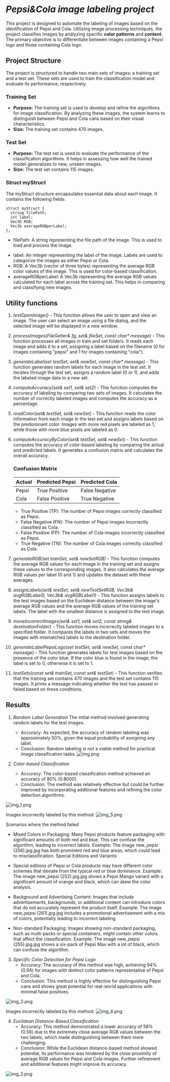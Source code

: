 # **_Pepsi&Cola image labeling project_**

This project is designed to automate the labeling of images based on the identification of Pepsi and Cola. Utilizing image processing techniques, the project classifies images by analyzing specific **color patterns** and **content**. The primary objective is to differentiate between images containing a Pepsi logo and those containing Cola logo.
## **Project Structure**

The project is structured to handle two main sets of images: a training set and a test set. These sets are used to train the classification model and evaluate its performance, respectively.

### Training Set
- **Purpose:** The training set is used to develop and refine the algorithms for image classification. By analyzing these images, the system learns to distinguish between Pepsi and Cola cans based on their visual characteristics.
- **Size:** The training set contains 470 images.

### Test Set

- **Purpose:** The test set is used to evaluate the performance of the classification algorithms. It helps in assessing how well the trained model generalizes to new, unseen images.
- **Size:** The test set contains 115 images.

### Struct myStruct

The myStruct structure encapsulates essential data about each image. It contains the following fields:

    struct myStruct {
      string filePath;
      int label;
      Vec3b RGB;
      Vec3b averageRGBperLabel;
    };

+ filePath: A string representing the file path of the image. This is used to load and process the image.
* label: An integer representing the label of the image. Labels are used to categorize the images as either Pepsi or Cola.
* RGB: A Vec3b (vector of three bytes) representing the average RGB color values of the image. This is used for color-based classification.
* averageRGBperLabel: A Vec3b representing the average RGB values calculated for each label across the training set. This helps in comparing and classifying new images.

## Utility functions

1. _testOpenImage() -_ 
   This function allows the user to open and view an image. The user can select an image using a file dialog, and the selected image will be displayed in a new window.

2. _processImages(FileGetter& fg, set<myStruct>& fileSet, const char* message)_ - 
   This function processes all images in train and set folders. It reads each image and adds it to a set, assigning a label based on the filename (0 for images containing "pepsi" and 1 for images containing "cola").

3. _generateLabel(set<myStruct> testSet, set<myStruct>& newSet, const char* message)_ - 
   This function generates random labels for each image in the test set. It iterates through the test set, assigns a random label (0 or 1), and adds the labeled image data to a new set.

4. _computeAccuracy(set<myStruct>& set1, set<myStruct>& set2)_ - 
   This function computes the accuracy of labeling by comparing two sets of images. It calculates the number of correctly labeled images and computes the accuracy as a percentage.

5. _readColor(set<myStruct>& testSet, set<myStruct>& newSet)_ -
   This function reads the color information from each image in the test set and assigns labels based on the predominant color. Images with more red pixels are labeled as 1, while those with more blue pixels are labeled as 0.

6. _computeAccuracyByColor(set<myStruct>& testSet, set<myStruct>& newSet)_ -
   This function computes the accuracy of color-based labeling by comparing the actual and predicted labels. It generates a confusion matrix and calculates the overall accuracy.

    ### Confusion Matrix
    
    | Actual | Predicted Pepsi    | Predicted Cola    |
    |--------|--------------------|-------------------|
    | Pepsi  | True Positive      | False Negative    |
    | Cola   | False Positive     | True Negative     |

   * True Positive (TP): The number of Pepsi images correctly classified as Pepsi.
   * False Negative (FN): The number of Pepsi images incorrectly classified as Cola.
   * False Positive (FP): The number of Cola images incorrectly classified as Pepsi.
   * True Negative (TN): The number of Cola images correctly classified as Cola.

7. _generateRGB(set<myStruct> trainSet, set<myStruct>& newSetRGB)_ - 
   This function computes the average RGB values for each image in the training set and assigns these values to the corresponding images. It also calculates the average RGB values per label (0 and 1) and updates the dataset with these averages.

8. _assignLabels(set<myStruct>& testSet, set<myStruct>& newTestSetRGB, Vec3b& avgRGBLabel0, Vec3b& avgRGBLabel1)_ -
   This function assigns labels to the test images based on the Euclidean distance between the image's average RGB values and the average RGB values of the training set labels. The label with the smallest distance is assigned to the test image.

9. _moveIncorrectImages(set<myStruct>& set1, set<myStruct>& set2, const string& destinationFolder)_ - 
    This function moves incorrectly labeled images to a specified folder. It compares the labels in two sets and moves the images with mismatched labels to the destination folder.

10. _generateLabelPepsiLogo(set<myStruct> testSet, set<myStruct>& newSet, const char* message)_ - 
    This function generates labels for test images based on the presence of the color blue. If the color blue is found in the image, the label is set to 0, otherwise it is set to 1.

11. _testSets(const set<myStruct>& trainSet, const set<myStruct>& testSet)_ - 
    This function verifies that the training set contains 470 images and the test set contains 115 images. It prints a message indicating whether the test has passed or failed based on these conditions.

## Results 

1. _Random Label Generation_
   The initial method involved generating random labels for the test images. 

   + Accuracy: As expected, the accuracy of random labeling was approximately 50%, given the equal probability of assigning any label.
   + Conclusion: Random labeling is not a viable method for practical image classification tasks.
   ![img.png](img.png)

2. _Color-based Classification_
   + Accuracy: The color-based classification method achieved an accuracy of 80% (0.8000). 
   + Conclusion: The method was relatively effective but could be further improved by incorporating additional features and refining the color detection algorithms.

![img_1.png](img_1.png)
   
   Images incorrectly labeled by this method:
   ![img_5.png](img_5.png)

   Scenarios where the method failed
   - Mixed Colors in Packaging:
    Many Pepsi products feature packaging with significant amounts of both red and blue. This can confuse the algorithm, leading to incorrect labels.
    Example: The image new_pepsi (256).jpg.jpg has both prominent red and blue areas, which could lead to misclassification.
    Special Editions and Variants:

   - Special editions of Pepsi or Cola products may have different color schemes that deviate from the typical red or blue dominance.
    Example: The image new_pepsi (252).jpg.jpg shows a Pepsi Mango variant with a significant amount of orange and black, which can skew the color analysis.

   - Background and Advertising Content:
    Images that include advertisements, backgrounds, or additional content can introduce colors that do not accurately represent the product itself.
    Example: The image new_pepsi (261).jpg.jpg includes a promotional advertisement with a mix of colors, potentially leading to incorrect labeling.

   - Non-standard Packaging:
    Images showing non-standard packaging, such as multi-packs or special containers, might contain other colors that affect the classification.
    Example: The image new_pepsi (255).jpg.jpg shows a six-pack of Pepsi Max with a lot of black, which can confuse the algorithm.
       
3. _Specific Color Detection for Pepsi Logo_
   + Accuracy: The accuracy of this method was high, achieving 94% (0.94) for images with distinct color patterns representative of Pepsi and Cola.
   + Conclusion: This method is highly effective for distinguishing Pepsi cans and shows great potential for real-world applications with minimal false positives.

![img_2.png](img_2.png)

Images incorrectly labeled by this method:
![img_4.png](img_4.png)

4. _Euclidean Distance-Based Classification_
   + Accuracy: This method demonstrated a lower accuracy of 58% (0.58) due to the extremely close average RGB values between the two labels, which made distinguishing between them more challenging.
   + Conclusion: While the Euclidean distance-based method showed potential, its performance was hindered by the close proximity of average RGB values for Pepsi and Cola images. Further refinement and additional features might improve its accuracy.

![img_3.png](img_3.png)
